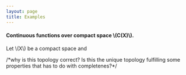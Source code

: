 ```yaml
---
layout: page
title: Examples
---
```


#### Continuous functions over compact space \\(C(X)\\).

Let \\(X\\) be a compact space and 

/\*why is this topology correct? Is this the unique topology fulfilling some properties that has to do with completenes?\*/